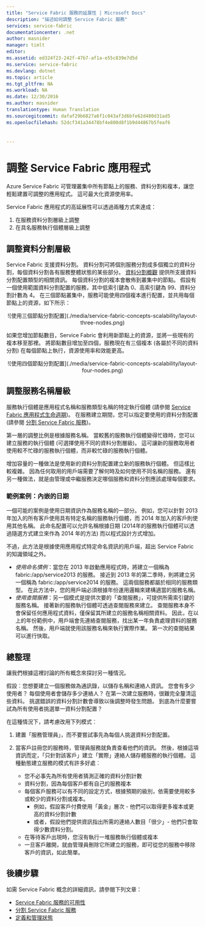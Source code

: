 ```yaml
---
title: "Service Fabric 服務的延展性 | Microsoft Docs"
description: "描述如何調整 Service Fabric 服務"
services: service-fabric
documentationcenter: .net
author: masnider
manager: timlt
editor: 
ms.assetid: ed324f23-242f-47b7-af1a-e55c839e7d5d
ms.service: service-fabric
ms.devlang: dotnet
ms.topic: article
ms.tgt_pltfrm: NA
ms.workload: NA
ms.date: 12/30/2016
ms.author: masnider
translationtype: Human Translation
ms.sourcegitcommit: dafaf29b6827a6f1c043af3d6bfe62d480d31ad5
ms.openlocfilehash: 52dcf341a34478bf4e800d8f1b9d44867b5feaf6


---
```

# <a name="scaling-service-fabric-applications"></a>調整 Service Fabric 應用程式
Azure Service Fabric 可管理叢集中所有節點上的服務、資料分割和複本，讓您輕鬆建置可調整的應用程式。 這可最大化資源使用率。

Service Fabric 應用程式的高延展性可以透過兩種方式來達成：

1. 在服務資料分割層級上調整
2. 在具名服務執行個體層級上調整

## <a name="scaling-at-the-partition-level"></a>調整資料分割層級
Service Fabric 支援資料分割。 資料分割可將個別服務分割成多個獨立的資料分割，每個資料分割各有服務整體狀態的某些部分。 [資料分割概觀](service-fabric-concepts-partitioning.md) 提供所支援資料分割配置類型的相關資訊。 每個資料分割的複本會散佈到叢集中的節點。 假設有一個使用範圍資料分割配置的服務，其中低索引鍵為 0、高索引鍵為 99、資料分割計數為 4。 在三個節點叢集中，服務可能使用四個複本進行配置，並共用每個節點上的資源，如下所示：

<center>
![使用三個節點分割配置](./media/service-fabric-concepts-scalability/layout-three-nodes.png)
</center>

如果您增加節點數目，Service Fabric 會利用新節點上的資源，並將一些現有的複本移至那裡。 將節點數目增加至四個，服務現在有三個複本 (各屬於不同的資料分割) 在每個節點上執行，資源使用率和效能更高。

<center>
![使用四個節點分割配置](./media/service-fabric-concepts-scalability/layout-four-nodes.png)
</center>

## <a name="scaling-at-the-service-name-level"></a>調整服務名稱層級
服務執行個體是應用程式名稱和服務類型名稱的特定執行個體 (請參閱 [Service Fabric 應用程式生命週期](service-fabric-application-lifecycle.md))。 在服務建立期間，您可以指定要使用的資料分割配置 (請參閱 [分割 Service Fabric 服務](service-fabric-concepts-partitioning.md))。

第一層的調整比例是根據服務名稱。 當較舊的服務執行個體變得忙碌時，您可以建立服務的執行個體 (可選擇使用不同的資料分割層級)。 這可讓新的服務取用者使用較不忙碌的服務執行個體，而非較忙碌的服務執行個體。

增加容量的一種做法是使用新的資料分割配置建立新的服務執行個體。 但這樣比較複雜。 因為任何取用的用戶端需要了解何時及如何使用不同名稱的服務。 還有另一種做法，就是由管理或中繼服務決定哪個服務和資料分割應該處理每個要求。

### <a name="example-scenario-embedded-dates"></a>範例案例：內嵌的日期
一個可能的案例是使用日期資訊作為服務名稱的一部分。 例如，您可以針對 2013 年加入的所有客戶使用具有特定名稱的服務執行個體，而 2014 年加入的客戶則使用其他名稱。 此命名配置可以允許名稱根據日期 (2014年的服務執行個體可以透過隨選方式建立來作為 2014 年的方法) 而以程式設計方式增加。

不過，此方法是根據使用應用程式特定命名資訊的用戶端，超出 Service Fabric 的知識領域之外。

* *使用命名慣例*：當您在 2013 年啟動應用程式時，將建立一個稱為 fabric:/app/service2013 的服務。 接近到 2013 年的第二季時，則將建立另一個稱為 fabric:/app/service2014 的服務。 這兩個服務都屬於相同的服務類型。 在此方法中，您的用戶端必須根據年份運用邏輯來建構適當的服務名稱。
* *使用查閱服務*：另一個模式是提供次要的「查閱服務」，可提供所需索引鍵的服務名稱。 接著新的服務執行個體可透過查閱服務來建立。 查閱服務本身不會保留任何應用程式資料，僅保留其所建立的服務名稱相關資料。 因此，在以上的年份範例中，用戶端會先連絡查閱服務，找出某一年負責處理資料的服務名稱。 然後，用戶端就使用該服務名稱來執行實際作業。 第一次的查閱結果可以進行快取。

## <a name="putting-it-all-together"></a>總整理
讓我們根據這裡討論的所有概念來探討另一種情況。

假設︰您想要建立一個服務做為通訊錄，以儲存名稱和連絡人資訊。 您會有多少使用者？ 每個使用者會儲存多少連絡人？ 在第一次建立服務時，很難完全釐清這些資料。 挑選錯誤的資料分割計數會導致以後調整時發生問題。 到底為什麼要嘗試為所有使用者挑選單一資料分割配置？

在這種情況下，請考慮改用下列模式︰
1. 建置「服務管理員」，而不要嘗試事先為每個人挑選資料分割配置。
2. 當客戶註冊您的服務時，管理員服務就負責查看他們的資訊。 然後，根據這項資訊而定，「只針對該客戶」建立「實際」連絡人儲存體服務的執行個體。 這種動態建立服務的模式有許多好處︰

    * 您不必事先為所有使用者猜測正確的資料分割計數
    * 資料分割，因為每個客戶都有自己的服務複本
    * 每個客戶服務可以有不同的設定方式，根據預期的級別，依需要使用較多或較少的資料分割或複本。
      * 例如，假設客戶付費使用「黃金」層次 - 他們可以取得更多複本或更高的資料分割計數
      * 或者，假設他們提供資訊指出所需的連絡人數目「很少」- 他們只會取得少數資料分割。
    * 在等待客戶出現時，您沒有執行一堆服務執行個體或複本
    * 一旦客戶離開，就由管理員刪除它所建立的服務，即可從您的服務中移除客戶的資訊，如此簡單。

## <a name="next-steps"></a>後續步驟
如需 Service Fabric 概念的詳細資訊，請參閱下列文章：

* [Service Fabric 服務的可用性](service-fabric-availability-services.md)
* [分割 Service Fabric 服務](service-fabric-concepts-partitioning.md)
* [定義和管理狀態](service-fabric-concepts-state.md)



<!--HONumber=Jan17_HO1-->


